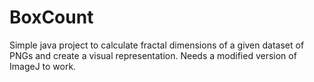 # BoxCount
Simple java project to calculate fractal dimensions of a given dataset of PNGs and create  a visual representation. Needs a modified version of ImageJ to work.
